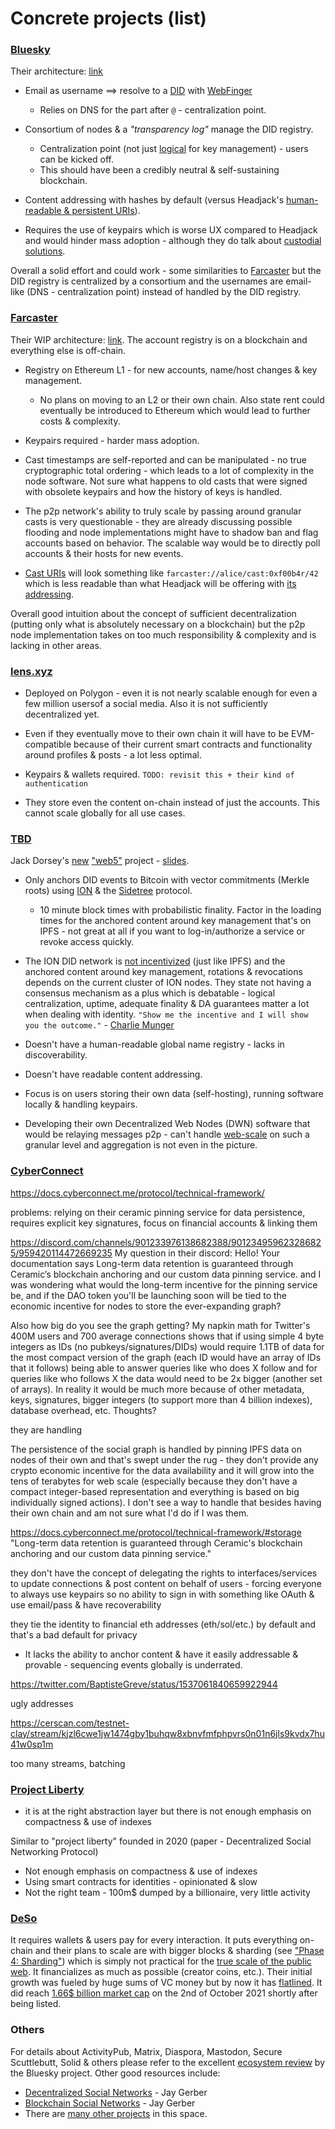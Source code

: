 # Concrete projects (list)

### [Bluesky](https://en.wikipedia.org/wiki/Bluesky_(protocol))

Their architecture: [link](https://github.com/bluesky-social/adx/blob/main/architecture.md)

- Email as username ==> resolve to a [DID](https://www.w3.org/TR/did-core/) with [WebFinger](https://webfinger.net/)
    - Relies on DNS for the part after `@` - centralization point.

- Consortium of nodes & a *"transparency log"* manage the DID registry.
    - Centralization point (not just [logical](https://medium.com/@VitalikButerin/the-meaning-of-decentralization-a0c92b76a274) for key management) - users can be kicked off.
    - This should have been a credibly neutral & self-sustaining blockchain.

- Content addressing with hashes by default (versus Headjack's [human-readable & persistent URIs](../introduction/addressing.md)).

- Requires the use of keypairs which is worse UX compared to Headjack and would hinder mass adoption - although they do talk about [custodial solutions](https://github.com/bluesky-social/adx/blob/main/architecture.md#root-private-key-management).

<!-- - When users post content they update their Personal Data Repositories managed by their Personal Data Servers (PDS) which play somewhat similar roles to [Farcaster](#farcaster)'s managed hosts and Headjack's [IDMs](../implementation/ecosystem/IDM.md). -->
<!-- - Since such events aren't publicized anywhere, whoever is interested will have to be proactively polling for updates and sending requests. -->
<!-- - Users can lose their interest graph if the PDS they are using loses their data. -->
<!-- - The Personal Data Repositories would be a lot less compact than Headjack because accounts and links between them are not simple integers and every piece of data and relationship comes along with a signature. -->

Overall a solid effort and could work - some similarities to [Farcaster](#farcaster) but the DID registry is centralized by a consortium and the usernames are email-like (DNS - centralization point) instead of handled by the DID registry.

### [Farcaster](https://www.farcaster.xyz/)

Their WIP architecture: [link](https://farcasterxyz.notion.site/farcasterxyz/Farcaster-v2-43b105e4699847518b1d89996c20d564). The account registry is on a blockchain and everything else is off-chain.

- Registry on Ethereum L1 - for new accounts, name/host changes & key management.
    - No plans on moving to an L2 or their own chain. Also state rent could eventually be introduced to Ethereum which would lead to further costs & complexity.

- Keypairs required - harder mass adoption.

- Cast timestamps are self-reported and can be manipulated - no true cryptographic total ordering - which leads to a lot of complexity in the node software. Not sure what happens to old casts that were signed with obsolete keypairs and how the history of keys is handled.

- The p2p network's ability to truly scale by passing around granular casts is very questionable - they are already discussing possible flooding and node implementations might have to shadow ban and flag accounts based on behavior. The scalable way would be to directly poll accounts & their hosts for new events.

- [Cast URIs](https://farcasterxyz.notion.site/URI-s-f2191d741a9143f98d648fa449ad588f) will look something like `farcaster://alice/cast:0xf00b4r/42` which is less readable than what Headjack will be offering with [its addressing](../introduction/addressing.md).

Overall good intuition about the concept of sufficient decentralization (putting only what is absolutely necessary on a blockchain) but the p2p node implementation takes on too much responsibility & complexity and is lacking in other areas.

### [lens.xyz](https://lens.xyz/)

- Deployed on Polygon - even it is not nearly scalable enough for even a few million usersof a social media. Also it is not sufficiently decentralized yet.

- Even if they eventually move to their own chain it will have to be EVM-compatible because of their current smart contracts and functionality around profiles & posts - a lot less optimal.

- Keypairs & wallets required. `TODO: revisit this + their kind of authentication`

- They store even the content on-chain instead of just the accounts. This cannot scale globally for all use cases.

### [TBD](https://www.tbd.website/)

Jack Dorsey's [new](https://twitter.com/namcios/status/1535302090360250368) ["web5"](../images/meme_web5.jpg) project - [slides](https://docs.google.com/presentation/d/1SaHGyY9TjPg4a0VNLCsfchoVG1yU3ffTDsPRcU99H1E).

- Only anchors DID events to Bitcoin with vector commitments (Merkle roots) using [ION](https://github.com/decentralized-identity/ion) & the [Sidetree](https://medium.com/decentralized-identity/the-sidetree-scalable-dpki-for-decentralized-identity-1a9105dfbb58) protocol.
    - 10 minute block times with probabilistic finality. Factor in the loading times for the anchored content around key management that's on IPFS - not great at all if you want to log-in/authorize a service or revoke access quickly.

- The ION DID network is [not incentivized](https://github.com/decentralized-identity/ion/blob/master/docs/Q-and-A.md#q-what-are-the-availability-guarantees-of-ion) (just like IPFS) and the anchored content around key management, rotations & revocations depends on the current cluster of ION nodes. They state not having a consensus mechanism as a plus which is debatable - logical centralization, uptime, adequate finality & DA guarantees matter a lot when dealing with identity. `"Show me the incentive and I will show you the outcome."` - [Charlie Munger](https://quotefancy.com/quote/1561882/Charlie-Munger-Show-me-the-incentive-and-I-will-show-you-the-outcome)

- Doesn't have a human-readable global name registry - lacks in discoverability.

- Doesn't have readable content addressing.

- Focus is on users storing their own data (self-hosting), running software locally & handling keypairs.

- Developing their own Decentralized Web Nodes (DWN) software that would be relaying messages p2p - can't handle [web-scale](../introduction/web_scale.md) on such a granular level and aggregation is not even in the picture.

### [CyberConnect](https://cyberconnect.me/)

https://docs.cyberconnect.me/protocol/technical-framework/

problems: relying on their ceramic pinning service for data persistence, requires explicit key signatures, focus on financial accounts & linking them



https://discord.com/channels/901233976138682388/901234959623286825/959420114472669235
My question in their discord: Hello! Your documentation says Long-term data retention is guaranteed through Ceramic’s blockchain anchoring and our custom data pinning service. and I was wondering what would the long-term incentive for the pinning service be, and if the DAO token you'll be launching soon will be tied to the economic incentive for nodes to store the ever-expanding graph?





Also how big do you see the graph getting? My napkin math for Twitter's 400M users and 700 average connections shows that if using simple 4 byte integers as IDs (no pubkeys/signatures/DIDs) would require 1.1TB of data for the most compact version of the graph (each ID would have an array of IDs that it follows) being able to answer queries like who does X follow and for queries like who follows X the data would need to be 2x bigger (another set of arrays). In reality it would be much more because of other metadata, keys, signatures, bigger integers (to support more than 4 billion indexes), database overhead, etc. Thoughts? 




they are handling


The persistence of the social graph is handled by pinning IPFS data on nodes of their own and that's swept under the rug - they don't provide any crypto economic incentive for the data availability and it will grow into the tens of terabytes for web scale (especially because they don't have a compact integer-based representation and everything is based on big individually signed actions). I don't see a way to handle that besides having their own chain and am not sure what I'd do if I was them.

https://docs.cyberconnect.me/protocol/technical-framework/#storage
"Long-term data retention is guaranteed through Ceramic's blockchain anchoring and our custom data pinning service."

they don't have the concept of delegating the rights to interfaces/services to update connections & post content on behalf of users - forcing everyone to always use keypairs so no ability to sign in with something like OAuth & use email/pass & have recoverability

they tie the identity to financial eth addresses (eth/sol/etc.) by default and that's a bad default for privacy

- It lacks the ability to anchor content & have it easily addressable & provable - sequencing events globally is underrated.




https://twitter.com/BaptisteGreve/status/1537061840659922944

ugly addresses

https://cerscan.com/testnet-clay/stream/kjzl6cwe1jw1474gby1buhqw8xbnvfmfphpvrs0n01n6jls9kvdx7hu41w0sp1m


too many streams, batching 




### [Project Liberty](https://www.projectliberty.io/)

- it is at the right abstraction layer but there is not enough emphasis on compactness & use of indexes

Similar to "project liberty" founded in 2020 (paper - Decentralized Social Networking Protocol)
- Not enough emphasis on compactness & use of indexes
- Using smart contracts for identities - opinionated & slow
- Not the right team - 100m$ dumped by a billionaire, very little activity

### [DeSo](https://www.deso.org/)

It requires wallets & users pay for every interaction. It puts everything on-chain and their plans to scale are with bigger blocks & sharding (see ["Phase 4: Sharding"](https://docs.deso.org/about-deso-chain/readme)) which is simply not practical for the [true scale of the public web](https://www.techspot.com/news/91513-visualizing-minute-internet-2021.html). It financializes as much as possible (creator coins, etc.). Their initial growth was fueled by huge sums of VC money but by now it has [flatlined](https://www.openprosper.com/stats/deso-dashboard). It did reach [1.66$ billion market cap](https://www.coingecko.com/en/coins/deso) on the 2nd of October 2021 shortly after being listed.

### Others

For details about ActivityPub, Matrix, Diaspora, Mastodon, Secure Scuttlebutt, Solid & others please refer to the excellent [ecosystem review](https://twitter.com/bluesky/status/1352302821140549632) by the Bluesky project. Other good resources include:
- [Decentralized Social Networks](https://medium.com/decentralized-web/decentralized-social-networks-e5a7a2603f53) - Jay Gerber
- [Blockchain Social Networks](https://medium.com/decentralized-web/blockchain-social-networks-c941fb337970) - Jay Gerber
- There are [many other projects](https://mirror.xyz/shreyjain.eth/TyBzMOegl3rMNxpAFoJ36MjE0pGfdLcrVCBgy-x3qS8) in this space.
